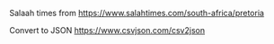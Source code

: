 Salaah times from
https://www.salahtimes.com/south-africa/pretoria

Convert to JSON
https://www.csvjson.com/csv2json
